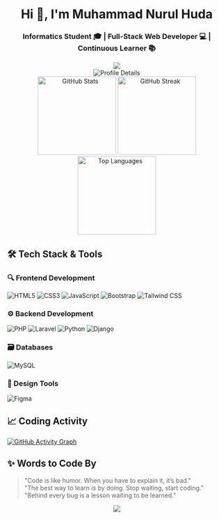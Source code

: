 <!-- Header -->
<h1 align="center">Hi 👋, I'm Muhammad Nurul Huda</h1>
<h3 align="center">Informatics Student 🎓 | Full-Stack Web Developer 💻 | Continuous Learner 📚</h3>

<!-- Wave Divider -->
<div align="center">
  <img src="https://capsule-render.vercel.app/api?type=waving&color=gradient&height=60&section=header"/>
</div>

<!-- GitHub Stats -->
<div align="center">
  <img src="https://github-profile-summary-cards.vercel.app/api/cards/profile-details?username=mnrlhuda&theme=tokyonight" alt="Profile Details"/>

  <br/>

  <img height="180" src="https://github-readme-stats.vercel.app/api?username=mnrlhuda&show_icons=true&count_private=true&theme=tokyonight&hide_border=true&bg_color=00000000" alt="GitHub Stats"/>
  <img height="180" src="https://github-readme-streak-stats.herokuapp.com/?user=mnrlhuda&theme=tokyonight&hide_border=true&background=00000000" alt="GitHub Streak"/>
  <img height="180" src="https://github-readme-stats.vercel.app/api/top-langs/?username=mnrlhuda&layout=compact&theme=tokyonight&hide_border=true&bg_color=00000000" alt="Top Languages"/>
</div>

<!-- Tech Stack -->
## 🛠 Tech Stack & Tools

### 🔍 Frontend Development
<p>
  <img src="https://img.shields.io/badge/HTML5-E34F26?style=for-the-badge&logo=html5&logoColor=white" alt="HTML5"/>
  <img src="https://img.shields.io/badge/CSS3-1572B6?style=for-the-badge&logo=css3&logoColor=white" alt="CSS3"/>
  <img src="https://img.shields.io/badge/JavaScript-F7DF1E?style=for-the-badge&logo=javascript&logoColor=black" alt="JavaScript"/>
  <img src="https://img.shields.io/badge/Bootstrap-7952B3?style=for-the-badge&logo=bootstrap&logoColor=white" alt="Bootstrap"/>
  <img src="https://img.shields.io/badge/Tailwind_CSS-38B2AC?style=for-the-badge&logo=tailwind-css&logoColor=white" alt="Tailwind CSS"/>
</p>

### ⚙️ Backend Development
<p>
  <img src="https://img.shields.io/badge/PHP-777BB4?style=for-the-badge&logo=php&logoColor=white" alt="PHP"/>
  <img src="https://img.shields.io/badge/Laravel-FF2D20?style=for-the-badge&logo=laravel&logoColor=white" alt="Laravel"/>
  <img src="https://img.shields.io/badge/Python-3776AB?style=for-the-badge&logo=python&logoColor=white" alt="Python"/>
  <img src="https://img.shields.io/badge/Django-092E20?style=for-the-badge&logo=django&logoColor=white" alt="Django"/>
</p>

### 🗃️ Databases
<p>
  <img src="https://img.shields.io/badge/MySQL-4479A1?style=for-the-badge&logo=mysql&logoColor=white" alt="MySQL"/>

### 🎨 Design Tools
<p>
  <img src="https://img.shields.io/badge/Figma-F24E1E?style=for-the-badge&logo=figma&logoColor=white" alt="Figma"/>

<!-- Coding Activity Graph -->
## 📈 Coding Activity
[![GitHub Activity Graph](https://github-readme-activity-graph.vercel.app/graph?username=mnrlhuda&theme=tokyo-night&hide_border=true&area=true)](https://github.com/ashutosh00710/github-readme-activity-graph)

<!-- Motivational Quotes -->
## ✨ Words to Code By
> "Code is like humor. When you have to explain it, it’s bad."  
> "The best way to learn is by doing. Stop waiting, start coding."  
> "Behind every bug is a lesson waiting to be learned."

<!-- Footer Wave -->
<div align="center">
  <img src="https://capsule-render.vercel.app/api?type=waving&color=gradient&height=100&section=footer&reversal=true"/>
</div>
